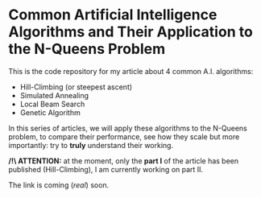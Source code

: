 # Common Artificial Intelligence Algorithms and Their Application to the N-Queens Problem

This is the code repository for my article about 4 common A.I. algorithms:

- Hill-Climbing (or steepest ascent)
- Simulated Annealing
- Local Beam Search
- Genetic Algorithm

In this series of articles, we will apply these algorithms to the N-Queens problem, to compare their performance, see how they scale but more importantly: try to **truly** understand their working.

**/!\\ ATTENTION:** at the moment, only the **part I** of the article has been published (Hill-Climbing), I am currently working on part II.

The link is coming (_real_) soon.
